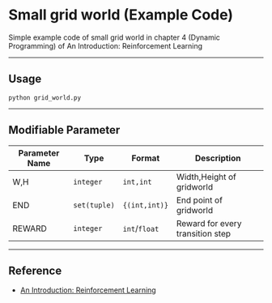 # Small grid world (Example Code)
Simple example code of small grid world in chapter 4 (Dynamic Programming) of An Introduction: Reinforcement Learning

----
## Usage
    python grid_world.py

----
## Modifiable Parameter
|Parameter Name|Type|Format|Description|
|------------- |-------------| -----|------|
|W,H|`integer`|`int,int`|Width,Height of gridworld|
|END|`set(tuple)`|`{(int,int)}`|End point of gridworld|
|REWARD|`integer`|`int`/`float`|Reward for every transition step|

----
## Reference
* [An Introduction: Reinforcement Learning](https://drive.google.com/file/d/1xeUDVGWGUUv1-ccUMAZHJLej2C7aAFWY/view)

